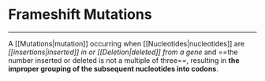 # Frameshift Mutations
---
A [[Mutations|mutation]] occurring when [[Nucleotides|nucleotides]] are *[[insertions|inserted]] in or [[Deletion|deleted]] from a gene* and ==the number inserted or deleted is not a multiple of three==, resulting in **the improper grouping of the subsequent nucleotides into codons**.